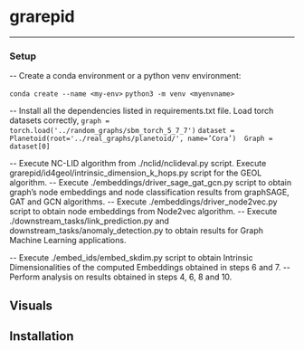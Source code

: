 # grarepid

***

### Setup

-- Create a conda environment or a python venv environment:

``` conda create --name <my-env> ```
``` python3 -m venv <myenvname> ```

-- Install all the dependencies listed in requirements.txt file.
  Load torch datasets correctly,
      ``` graph = torch.load('../random_graphs/sbm_torch_5_7_7') ```
      ``` dataset = Planetoid(root='../real_graphs/planetoid/', name=’Cora’) 
      Graph = dataset[0] ```


-- Execute NC-LID algorithm from ./nclid/nclideval.py script. Execute grarepid/id4geol/intrinsic_dimension_k_hops.py script for the GEOL algorithm.
-- Execute ./embeddings/driver_sage_gat_gcn.py script to obtain graph’s node embeddings and node classification results from graphSAGE, GAT and GCN algorithms.
-- Execute ./embeddings/driver_node2vec.py script to obtain node embeddings from Node2vec algorithm.
-- Execute ./downstream_tasks/link_prediction.py and downstream_tasks/anomaly_detection.py to obtain results for Graph Machine Learning applications.

-- Execute ./embed_ids/embed_skdim.py script to obtain Intrinsic Dimensionalities of the computed Embeddings obtained in steps 6 and 7.
-- Perform analysis on results obtained in steps 4, 6, 8 and 10.


## Visuals


## Installation


